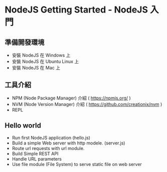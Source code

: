 # NodeJS Getting Started - NodeJS 入門


## 準備開發環境

* 安裝 NodeJS 在 Windows 上 
* 安裝 NodeJS 在 Ubuntu Linux 上
* 安裝 NodeJS 在 Mac 上

## 工具介紹

* NPM (Node Package Manager) 介紹 ( https://npmjs.org/ )
* NVM (Node Version Manager) 介紹 ( https://github.com/creationix/nvm )
* REPL

## Hello world

* Run first NodeJS application (hello.js)
* Build a simple Web server with http modele. (server.js)
* Route url requests with url module.
* Build Simple REST API
* Handle URL parameters
* Use file module (File System) to serve static file on web server